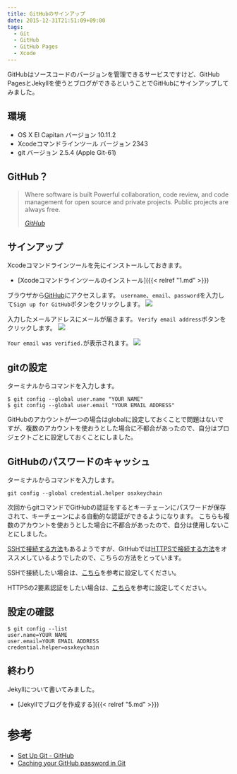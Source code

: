 ```yaml
---
title: GitHubのサインアップ
date: 2015-12-31T21:51:09+09:00
tags:
  - Git
  - GitHub
  - GitHub Pages
  - Xcode
---
```


GitHubはソースコードのバージョンを管理できるサービスですけど、GitHub PagesとJekyllを使うとブログができるということでGitHubにサインアップしてみました。

<!--more-->

## 環境

* OS X El Capitan バージョン 10.11.2
* Xcodeコマンドラインツール バージョン 2343
* git バージョン 2.5.4 (Apple Git-61)

## GitHub？

> Where software is built
Powerful collaboration, code review, and code management for
open source and private projects. Public projects are always free.
>
> <cite>[GitHub](https://github.com)</cite>

## サインアップ

Xcodeコマンドラインツールを先にインストールしておきます。

* [Xcodeコマンドラインツールのインストール]({{< relref "1.md" >}})

ブラウザから[GitHub](https://github.com)にアクセスします。
`username`、`email`、`password`を入力して`Sign up for GitHub`ボタンをクリックします。
![](/img/4-01.png)

入力したメールアドレスにメールが届きます。
`Verify email address`ボタンをクリックします。
![](/img/4-02.png)

`Your email was verified.`が表示されます。
![](/img/4-03.png)

## gitの設定

ターミナルからコマンドを入力します。

```
$ git config --global user.name "YOUR NAME"
$ git config --global user.email "YOUR EMAIL ADDRESS"
```

GitHubのアカウントが一つの場合はglobalに設定しておくことで問題はないですが、複数のアカウントを使おうとした場合に不都合があったので、自分はプロジェクトごとに設定しておくことにしました。

## GitHubのパスワードのキャッシュ

ターミナルからコマンドを入力します。

```
git config --global credential.helper osxkeychain
```

次回からgitコマンドでGitHubの認証をするとキーチェーンにパスワードが保存されて、キーチェーンによる自動的な認証ができるようになります。
こちらも複数のアカウントを使おうとした場合に不都合があったので、自分は使用しないことにしました。

[SSHで接続する方法](https://help.github.com/articles/which-remote-url-should-i-use/#cloning-with-ssh-urls)もあるようですが、GitHubでは[HTTPSで接続する方法](https://help.github.com/articles/which-remote-url-should-i-use/#cloning-with-https-urls-recommended)をオススメしているようでしたので、こちらの方法をとっています。

SSHで接続したい場合は、[こちら](https://help.github.com/articles/generating-an-ssh-key/)を参考に設定してください。

HTTPSの2要素認証をしたい場合は、[こちら](https://help.github.com/articles/about-two-factor-authentication)を参考に設定してください。


## 設定の確認

```
$ git config --list
user.name=YOUR NAME
user.email=YOUR EMAIL ADDRESS
credential.helper=osxkeychain
```

## 終わり

Jekyllについて書いてみました。

* [Jekyllでブログを作成する]({{< relref "5.md" >}})

# 参考

* [Set Up Git - GitHub](https://help.github.com/articles/set-up-git/)
* [Caching your GitHub password in Git](https://help.github.com/articles/caching-your-github-password-in-git/)
